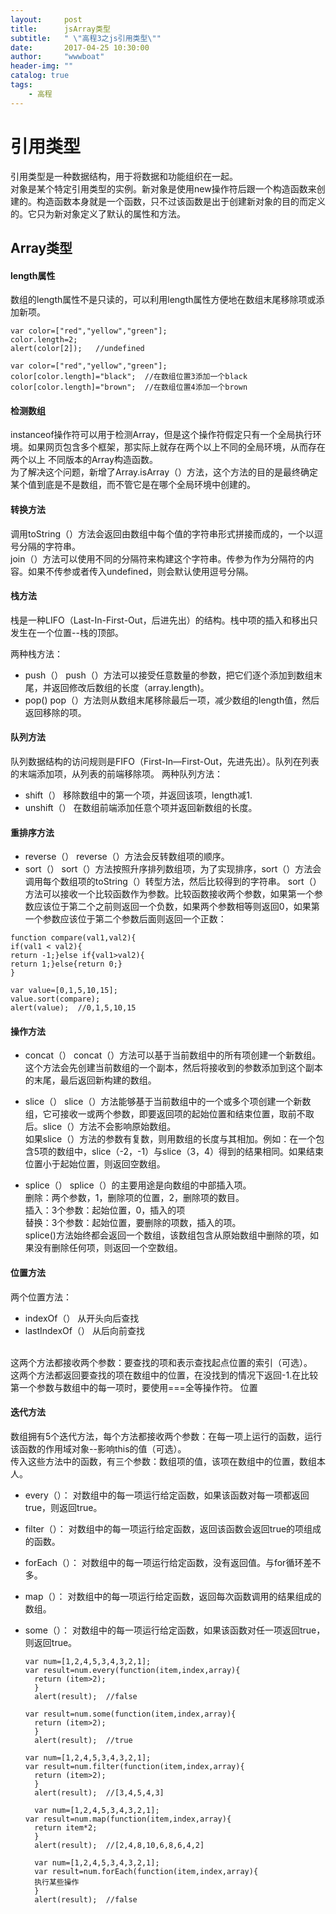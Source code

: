 ```yaml
---
layout:     post
title:      jsArray类型
subtitle:   " \"高程3之js引用类型\""
date:       2017-04-25 10:30:00
author:     "wwwboat"
header-img: ""
catalog: true
tags:
    - 高程
---
```


# 引用类型

引用类型是一种数据结构，用于将数据和功能组织在一起。<br/>
对象是某个特定引用类型的实例。新对象是使用new操作符后跟一个构造函数来创建的。构造函数本身就是一个函数，只不过该函数是出于创建新对象的目的而定义的。它只为新对象定义了默认的属性和方法。

## Array类型

#### length属性
数组的length属性不是只读的，可以利用length属性方便地在数组末尾移除项或添加新项。

```
var color=["red","yellow","green"];
color.length=2;
alert(color[2]);   //undefined
```

```
var color=["red","yellow","green"];
color[color.length]="black";  //在数组位置3添加一个black
color[color.length]="brown";  //在数组位置4添加一个brown
```

#### 检测数组
instanceof操作符可以用于检测Array，但是这个操作符假定只有一个全局执行环境。如果网页包含多个框架，那实际上就存在两个以上不同的全局环境，从而存在两个以上
不同版本的Array构造函数。<br/>
为了解决这个问题，新增了Array.isArray（）方法，这个方法的目的是最终确定某个值到底是不是数组，而不管它是在哪个全局环境中创建的。

#### 转换方法
调用toString（）方法会返回由数组中每个值的字符串形式拼接而成的，一个以逗号分隔的字符串。<br/>
join（）方法可以使用不同的分隔符来构建这个字符串。传参为作为分隔符的内容。如果不传参或者传入undefined，则会默认使用逗号分隔。

#### 栈方法
栈是一种LIFO（Last-In-First-Out，后进先出）的结构。栈中项的插入和移出只发生在一个位置--栈的顶部。

两种栈方法：
- push（）
  push（）方法可以接受任意数量的参数，把它们逐个添加到数组末尾，并返回修改后数组的长度（array.length)。
- pop()
  pop（）方法则从数组末尾移除最后一项，减少数组的length值，然后返回移除的项。
  
#### 队列方法
队列数据结构的访问规则是FIFO（First-In—First-Out，先进先出）。队列在列表的末端添加项，从列表的前端移除项。
两种队列方法：
- shift（）
  移除数组中的第一个项，并返回该项，length减1.
- unshift（）
  在数组前端添加任意个项并返回新数组的长度。
  
#### 重排序方法
- reverse（）
  reverse（）方法会反转数组项的顺序。
- sort（）
  sort（）方法按照升序排列数组项，为了实现排序，sort（）方法会调用每个数组项的toString（）转型方法，然后比较得到的字符串。
sort（）方法可以接收一个比较函数作为参数。比较函数接收两个参数，如果第一个参数应该位于第二个之前则返回一个负数，如果两个参数相等则返回0，如果第一个参数应该位于第二个参数后面则返回一个正数：

```
function compare(val1,val2){
if(val1 < val2){
return -1;}else if{val1>val2){
return 1;}else{return 0;}
}

var value=[0,1,5,10,15];
value.sort(compare);
alert(value);  //0,1,5,10,15
```

#### 操作方法
- concat（）
  concat（）方法可以基于当前数组中的所有项创建一个新数组。这个方法会先创建当前数组的一个副本，然后将接收到的参数添加到这个副本的末尾，最后返回新构建的数组。
- slice（）
  slice（）方法能够基于当前数组中的一个或多个项创建一个新数组，它可接收一或两个参数，即要返回项的起始位置和结束位置，取前不取后。slice（）方法不会影响原始数组。<br/>
  如果slice（）方法的参数有复数，则用数组的长度与其相加。例如：在一个包含5项的数组中，slice（-2，-1）与slice（3，4）得到的结果相同。如果结束位置小于起始位置，则返回空数组。
  
- splice（）
  splice（）的主要用途是向数组的中部插入项。
  <br/>
  删除：两个参数，1，删除项的位置，2，删除项的数目。
  <br/>
  插入：3个参数：起始位置，0，插入的项
  <br/>
  替换：3个参数：起始位置，要删除的项数，插入的项。
  <br/>
  splice()方法始终都会返回一个数组，该数组包含从原始数组中删除的项，如果没有删除任何项，则返回一个空数组。
  
#### 位置方法
两个位置方法：
- indexOf（）  从开头向后查找
- lastIndexOf（） 从后向前查找
<br/>
这两个方法都接收两个参数：要查找的项和表示查找起点位置的索引（可选）。
<br/>
这两个方法都返回要查找的项在数组中的位置，在没找到的情况下返回-1.在比较第一个参数与数组中的每一项时，要使用===全等操作符。
  位置
  
#### 迭代方法
数组拥有5个迭代方法，每个方法都接收两个参数：在每一项上运行的函数，运行该函数的作用域对象--影响this的值（可选）。<br/>
传入这些方法中的函数，有三个参数：数组项的值，该项在数组中的位置，数组本人。

- every（）：
  对数组中的每一项运行给定函数，如果该函数对每一项都返回true，则返回true。
- filter（）：
  对数组中的每一项运行给定函数，返回该函数会返回true的项组成的函数。
- forEach（）：
  对数组中的每一项运行给定函数，没有返回值。与for循环差不多。
- map（）：
  对数组中的每一项运行给定函数，返回每次函数调用的结果组成的数组。
- some（）：
  对数组中的每一项运行给定函数，如果该函数对任一项返回true，则返回true。
  
  ```
  var num=[1,2,4,5,3,4,3,2,1];
  var result=num.every(function(item,index,array){
    return (item>2);
    }
    alert(result);  //false
    
  var result=num.some(function(item,index,array){
    return (item>2);
    }
    alert(result);  //true
 
  var num=[1,2,4,5,3,4,3,2,1];
  var result=num.filter(function(item,index,array){
    return (item>2);
    }
    alert(result);  //[3,4,5,4,3]
  
    var num=[1,2,4,5,3,4,3,2,1];
  var result=num.map(function(item,index,array){
    return item*2;
    }
    alert(result);  //[2,4,8,10,6,8,6,4,2]
  
    var num=[1,2,4,5,3,4,3,2,1];
    var result=num.forEach(function(item,index,array){
    执行某些操作
    }
    alert(result);  //false
```
